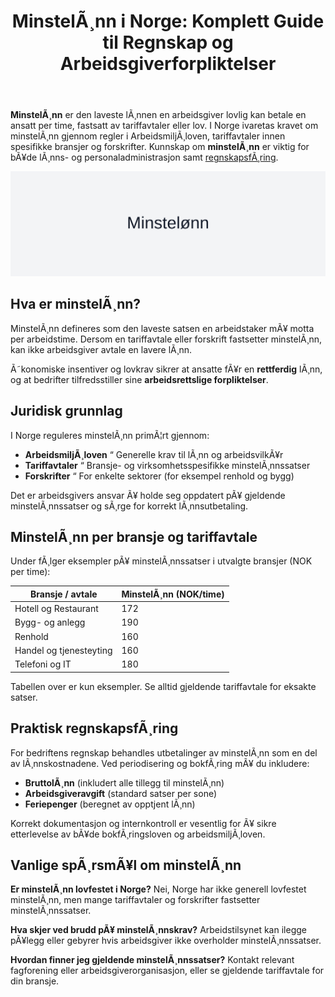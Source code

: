﻿---
title: "MinstelÃ¸nn i Norge: Komplett Guide til Regnskap og Arbeidsgiverforpliktelser"
meta_title: "MinstelÃ¸nn i Norge: Komplett Guide til Regnskap og Arbeidsgiverforpliktelser"
meta_description: '**MinstelÃ¸nn** er den laveste lÃ¸nnen en arbeidsgiver lovlig kan betale en ansatt per time, fastsatt av tariffavtaler eller lov. I Norge ivaretas kravet om min...'
slug: minstelonn
type: blog
layout: pages/single
---

**MinstelÃ¸nn** er den laveste lÃ¸nnen en arbeidsgiver lovlig kan betale en ansatt per time, fastsatt av tariffavtaler eller lov. I Norge ivaretas kravet om minstelÃ¸nn gjennom regler i ArbeidsmiljÃ¸loven, tariffavtaler innen spesifikke bransjer og forskrifter. Kunnskap om **minstelÃ¸nn** er viktig for bÃ¥de lÃ¸nns- og personaladministrasjon samt [regnskapsfÃ¸ring](/blogs/regnskap/hva-er-bokforing "Hva er BokfÃ¸ring? Komplett Guide til RegnskapsfÃ¸ring").

![MinstelÃ¸nn i Regnskap](minstelonn-image.svg)

## Hva er minstelÃ¸nn?

MinstelÃ¸nn defineres som den laveste satsen en arbeidstaker mÃ¥ motta per arbeidstime. Dersom en tariffavtale eller forskrift fastsetter minstelÃ¸nn, kan ikke arbeidsgiver avtale en lavere lÃ¸nn.

Ã˜konomiske insentiver og lovkrav sikrer at ansatte fÃ¥r en **rettferdig** lÃ¸nn, og at bedrifter tilfredsstiller sine **arbeidsrettslige forpliktelser**.

## Juridisk grunnlag

I Norge reguleres minstelÃ¸nn primÃ¦rt gjennom:

* **ArbeidsmiljÃ¸loven** “ Generelle krav til lÃ¸nn og arbeidsvilkÃ¥r
* **Tariffavtaler** “ Bransje- og virksomhetsspesifikke minstelÃ¸nnssatser
* **Forskrifter** “ For enkelte sektorer (for eksempel renhold og bygg)

Det er arbeidsgivers ansvar Ã¥ holde seg oppdatert pÃ¥ gjeldende minstelÃ¸nnssatser og sÃ¸rge for korrekt lÃ¸nnsutbetaling.

## MinstelÃ¸nn per bransje og tariffavtale

Under fÃ¸lger eksempler pÃ¥ minstelÃ¸nnssatser i utvalgte bransjer (NOK per time):

| Bransje / avtale         | MinstelÃ¸nn (NOK/time) |
|--------------------------|-----------------------|
| Hotell og Restaurant     | 172                   |
| Bygg- og anlegg          | 190                   |
| Renhold                  | 160                   |
| Handel og tjenesteyting  | 160                   |
| Telefoni og IT           | 180                   |

Tabellen over er kun eksempler. Se alltid gjeldende tariffavtale for eksakte satser.

## Praktisk regnskapsfÃ¸ring

For bedriftens regnskap behandles utbetalinger av minstelÃ¸nn som en del av lÃ¸nnskostnadene. Ved periodisering og bokfÃ¸ring mÃ¥ du inkludere:

* **BruttolÃ¸nn** (inkludert alle tillegg til minstelÃ¸nn)
* **Arbeidsgiveravgift** (standard satser per sone)
* **Feriepenger** (beregnet av opptjent lÃ¸nn)

Korrekt dokumentasjon og internkontroll er vesentlig for Ã¥ sikre etterlevelse av bÃ¥de bokfÃ¸ringsloven og arbeidsmiljÃ¸loven.

## Vanlige spÃ¸rsmÃ¥l om minstelÃ¸nn

**Er minstelÃ¸nn lovfestet i Norge?**
Nei, Norge har ikke generell lovfestet minstelÃ¸nn, men mange tariffavtaler og forskrifter fastsetter minstelÃ¸nnssatser.

**Hva skjer ved brudd pÃ¥ minstelÃ¸nnskrav?**
Arbeidstilsynet kan ilegge pÃ¥legg eller gebyrer hvis arbeidsgiver ikke overholder minstelÃ¸nnssatser.

**Hvordan finner jeg gjeldende minstelÃ¸nnssatser?**
Kontakt relevant fagforening eller arbeidsgiverorganisasjon, eller se gjeldende tariffavtale for din bransje.



